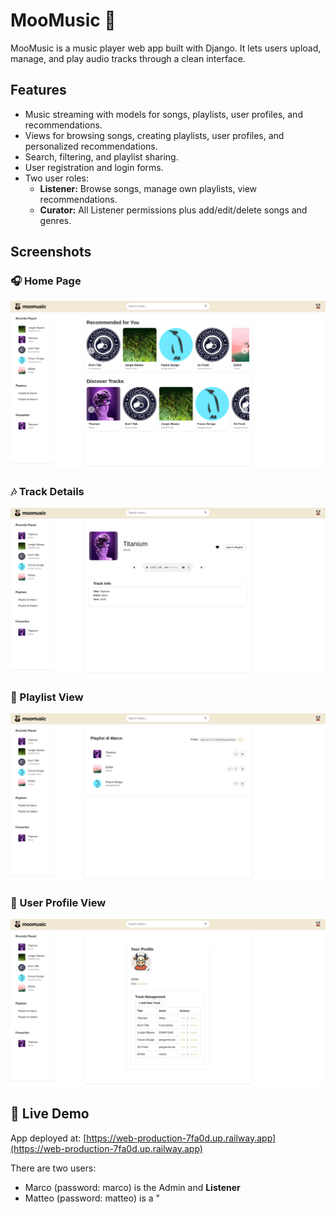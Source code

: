 # MooMusic 🎵

MooMusic is a music player web app built with Django. It lets users upload, manage, and play audio tracks through a clean interface.

## Features

- Music streaming with models for songs, playlists, user profiles, and recommendations.  
- Views for browsing songs, creating playlists, user profiles, and personalized recommendations.  
- Search, filtering, and playlist sharing.  
- User registration and login forms.  
- Two user roles:  
  - **Listener:** Browse songs, manage own playlists, view recommendations.  
  - **Curator:** All Listener permissions plus add/edit/delete songs and genres.


## Screenshots

### 🎧 Home Page
![Home Screenshot](showcase1.png)

### 🎶 Track Details
![Track Screenshot](showcase2.png)

### 📁 Playlist View
![Playlist Screenshot](showcase3.png)

### 👤 User Profile View  
![Profile Screenshot](showcase4.png)


## 🚀 Live Demo

App deployed at: [https://web-production-7fa0d.up.railway.app](https://web-production-7fa0d.up.railway.app)

There are two users:

- Marco (password: marco) is the Admin and **Listener**
- Matteo (password: matteo) is a "
